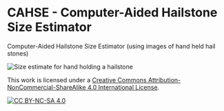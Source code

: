 # CAHSE - Computer-Aided Hailstone Size Estimator
 Computer-Aided Hailstone Size Estimator (using images of hand held hail stones)

![Size estimate for hand holding a hailstone](https://github.com/Daniel-Butt/CAHSE---Computer-Aided-Hailstone-Size-Estimator/blob/main/test_images/Capture.PNG)


This work is licensed under a
[Creative Commons Attribution-NonCommercial-ShareAlike 4.0 International License][cc-by-nc-sa].

[![CC BY-NC-SA 4.0][cc-by-nc-sa-image]][cc-by-nc-sa]

[cc-by-nc-sa]: http://creativecommons.org/licenses/by-nc-sa/4.0/
[cc-by-nc-sa-image]: https://licensebuttons.net/l/by-nc-sa/4.0/88x31.png
[cc-by-nc-sa-shield]: https://img.shields.io/badge/License-CC%20BY--NC--SA%204.0-lightgrey.svg

